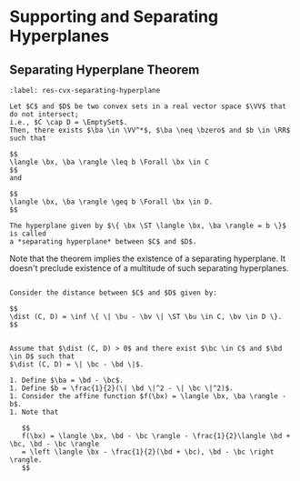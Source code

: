 # Supporting and Separating Hyperplanes


## Separating Hyperplane Theorem


```{prf:theorem} Separating hyperplane theorem
:label: res-cvx-separating-hyperplane

Let $C$ and $D$ be two convex sets in a real vector space $\VV$ that do not intersect;
i.e., $C \cap D = \EmptySet$. 
Then, there exists $\ba \in \VV^*$, $\ba \neq \bzero$ and $b \in \RR$ such that 

$$
\langle \bx, \ba \rangle \leq b \Forall \bx \in C
$$ 
and

$$
\langle \bx, \ba \rangle \geq b \Forall \bx \in D.
$$

The hyperplane given by $\{ \bx \ST \langle \bx, \ba \rangle = b \}$ is called
a *separating hyperplane* between $C$ and $D$.
```
Note that the theorem implies the existence of a separating hyperplane. It doesn't preclude
existence of a multitude of such separating hyperplanes.


```{prf:proof}

Consider the distance between $C$ and $D$ given by:

$$
\dist (C, D) = \inf \{ \| \bu - \bv \| \ST \bu \in C, \bv \in D \}.
$$


Assume that $\dist (C, D) > 0$ and there exist $\bc \in C$ and $\bd \in D$ such that
$\dist (C, D) = \| \bc - \bd \|$.

1. Define $\ba = \bd - \bc$.
1. Define $b = \frac{1}{2}(\| \bd \|^2 - \| \bc \|^2)$.
1. Consider the affine function $f(\bx) = \langle \bx, \ba \rangle - b$.
1. Note that 

   $$
   f(\bx) = \langle \bx, \bd - \bc \rangle - \frac{1}{2}\langle \bd + \bc, \bd - \bc \rangle
   = \left \langle \bx - \frac{1}{2}(\bd + \bc), \bd - \bc \right \rangle.
   $$
```
